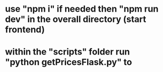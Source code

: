 # use "npm i" if needed then "npm run dev" in the overall directory (start frontend)
# within the "scripts" folder run "python getPricesFlask.py" to
